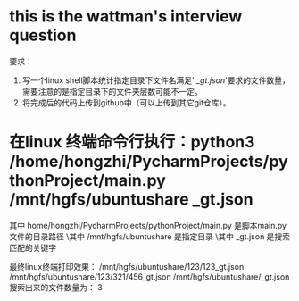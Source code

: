 # this is the wattman's interview question

要求：
1. 写一个linux shell脚本统计指定目录下文件名满足' *_gt.json*'要求的文件数量，需要注意的是指定目录下的文件夹层数可能不一定。
2. 将完成后的代码上传到github中（可以上传到其它git仓库）。

# 在linux 终端命令行执行：python3 /home/hongzhi/PycharmProjects/pythonProject/main.py /mnt/hgfs/ubuntushare _gt.json

其中   home/hongzhi/PycharmProjects/pythonProject/main.py     是脚本main.py文件的目录路径
\其中   /mnt/hgfs/ubuntushare  是指定目录
\其中  _gt.json  是搜索匹配的关键字

最终linux终端打印效果：
/mnt/hgfs/ubuntushare/123/123_gt.json
/mnt/hgfs/ubuntushare/123/321/456_gt.json
/mnt/hgfs/ubuntushare/_gt.json
搜索出来的文件数量为： 3

